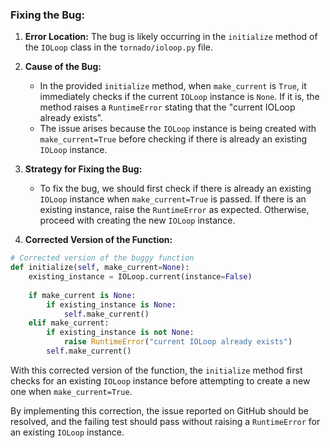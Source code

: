 ### Fixing the Bug:

1. **Error Location:** The bug is likely occurring in the `initialize` method of the `IOLoop` class in the `tornado/ioloop.py` file.

2. **Cause of the Bug:**
   - In the provided `initialize` method, when `make_current` is `True`, it immediately checks if the current `IOLoop` instance is `None`. If it is, the method raises a `RuntimeError` stating that the "current IOLoop already exists".
   - The issue arises because the `IOLoop` instance is being created with `make_current=True` before checking if there is already an existing `IOLoop` instance.

3. **Strategy for Fixing the Bug:**
   - To fix the bug, we should first check if there is already an existing `IOLoop` instance when `make_current=True` is passed. If there is an existing instance, raise the `RuntimeError` as expected. Otherwise, proceed with creating the new `IOLoop` instance.

4. **Corrected Version of the Function:**

```python
# Corrected version of the buggy function
def initialize(self, make_current=None):
    existing_instance = IOLoop.current(instance=False)
    
    if make_current is None:
        if existing_instance is None:
            self.make_current()
    elif make_current:
        if existing_instance is not None:
            raise RuntimeError("current IOLoop already exists")
        self.make_current()
```

With this corrected version of the function, the `initialize` method first checks for an existing `IOLoop` instance before attempting to create a new one when `make_current=True`.

By implementing this correction, the issue reported on GitHub should be resolved, and the failing test should pass without raising a `RuntimeError` for an existing `IOLoop` instance.